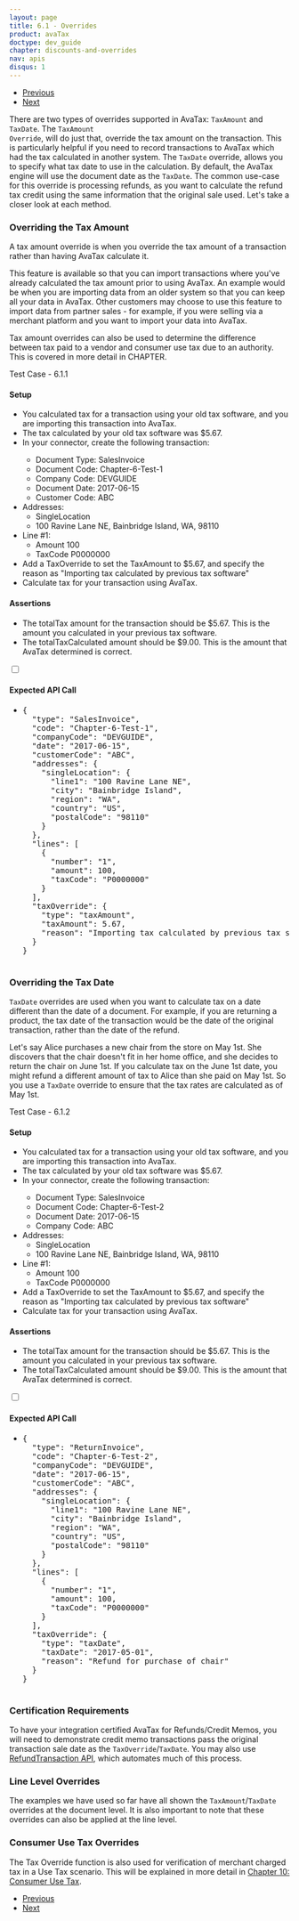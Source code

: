 ```yaml
---
layout: page
title: 6.1 - Overrides
product: avaTax
doctype: dev_guide
chapter: discounts-and-overrides
nav: apis
disqus: 1
---
```


<ul class="pager">
  <li class="previous"><a href="/avatax/dev-guide/discounts-and-overrides/"><i class="glyphicon glyphicon-chevron-left"></i>Previous</a></li>
  <li class="next"><a href="/avatax/dev-guide/discounts-and-overrides/discounts/">Next<i class="glyphicon glyphicon-chevron-right"></i></a></li>
</ul>

There are two types of overrides supported in AvaTax: <code>TaxAmount</code> and <code>TaxDate</code>. The <code>TaxAmount Override</code>, will do just that, override the tax amount on the transaction. This is particularly helpful if you need to record transactions to AvaTax which had the tax calculated in another system. The <code>TaxDate</code> override, allows you to specify what tax date to use in the calculation. By default, the AvaTax engine will use the document date as the <code>TaxDate</code>. The common use-case for this override is processing refunds, as you want to calculate the refund tax credit using the same information that the original sale used. Let's take a closer look at each method. 

<h3>Overriding the Tax Amount</h3>
A tax amount override is when you override the tax amount of a transaction rather than having AvaTax calculate it.

This feature is available so that you can import transactions where you've already calculated the tax amount prior to using AvaTax.  An example would be when you are importing data from an older system so that you can keep all your data in AvaTax.  Other customers may choose to use this feature to import data from partner sales - for example, if you were selling via a merchant platform and you want to import your data into AvaTax.

Tax amount overrides can also be used to determine the difference between tax paid to a vendor and consumer use tax due to an authority.  This is covered in more detail in CHAPTER.

<div class="dev-guide-test" id="test1">
    <div class="dev-guide-test-heading">Test Case - 6.1.1</div>
<div class="dev-guide-test-content">
<h4>Setup</h4>
<ul class="dev-guide-list">
    <li>You calculated tax for a transaction using your old tax software, and you are importing this transaction into AvaTax.</li>
    <li>The tax calculated by your old tax software was $5.67.</li>
    <li>In your connector, create the following transaction:</li>
        <ul class="dev-guide-list">
            <li>Document Type: SalesInvoice</li>
            <li>Document Code: Chapter-6-Test-1</li>
            <li>Company Code: DEVGUIDE</li>
            <li>Document Date: 2017-06-15</li>
            <li>Customer Code: ABC</li>
        </ul>
        <li>Addresses:
            <ul class="dev-guide-list">
                <li>SingleLocation</li>
                <li>100 Ravine Lane NE, Bainbridge Island, WA, 98110</li>
            </ul>
        </li>
        <li>Line #1:
            <ul class="dev-guide-list">
                <li>Amount 100</li>
                <li>TaxCode P0000000</li>
            </ul>
        </li>
        <li>Add a TaxOverride to set the TaxAmount to $5.67, and specify the reason as "Importing tax calculated by previous tax software"</li>
    <li>Calculate tax for your transaction using AvaTax.</li> 
</ul>
<h4>Assertions</h4>
<ul class="dev-guide-list">
    <li>The totalTax amount for the transaction should be $5.67. This is the amount you calculated in your previous tax software.</li>
    <li>The totalTaxCalculated amount should be $9.00. This is the amount that AvaTax determined is correct.</li>
</ul>
<div class="dev-guide-dropdown">
        <input id="checkbox_toggle1" type="checkbox" />
        <i id="icon-up" class="glyphicon glyphicon-chevron-down"></i><i id="icon-down" class="glyphicon glyphicon-chevron-right"></i>
        <label for="checkbox_toggle1"><h4>Expected API Call</h4></label>
        <ul class="dev-guide-dropdown-content">
            <li> 
                <pre>
{
  "type": "SalesInvoice",
  "code": "Chapter-6-Test-1",
  "companyCode": "DEVGUIDE",
  "date": "2017-06-15",
  "customerCode": "ABC",
  "addresses": {
    "singleLocation": {
      "line1": "100 Ravine Lane NE",
      "city": "Bainbridge Island",
      "region": "WA",
      "country": "US",
      "postalCode": "98110"
    }
  },
  "lines": [
    {
      "number": "1",
      "amount": 100,
      "taxCode": "P0000000"
    }
  ],
  "taxOverride": {
    "type": "taxAmount",
    "taxAmount": 5.67,
    "reason": "Importing tax calculated by previous tax software"
  }
}
                </pre>
            </li>
        </ul>
    </div>
</div>
</div>

<h3>Overriding the Tax Date</h3>
<code>TaxDate</code> overrides are used when you want to calculate tax on a date different than the date of a document.  For example, if you are returning a product, the tax date of the transaction would be the date of the original transaction, rather than the date of the refund.

Let's say Alice purchases a new chair from the store on May 1st.  She discovers that the chair doesn't fit in her home office, and she decides to return the chair on June 1st.  If you calculate tax on the June 1st date, you might refund a different amount of tax to Alice than she paid on May 1st.  So you use a <code>TaxDate</code> override to ensure that the tax rates are calculated as of May 1st.

<div class="dev-guide-test" id="test2">
    <div class="dev-guide-test-heading">Test Case - 6.1.2</div>
<div class="dev-guide-test-content">
<h4>Setup</h4>
<ul class="dev-guide-list">
    <li>You calculated tax for a transaction using your old tax software, and you are importing this transaction into AvaTax.</li>
    <li>The tax calculated by your old tax software was $5.67.</li>
    <li>In your connector, create the following transaction:</li>
        <ul class="dev-guide-list">
            <li>Document Type: SalesInvoice</li>
            <li>Document Code: Chapter-6-Test-2</li>
            <li>Document Date: 2017-06-15</li>
            <li>Company Code: ABC</li>
        </ul>
        <li>Addresses:
            <ul class="dev-guide-list">
                <li>SingleLocation</li>
                <li>100 Ravine Lane NE, Bainbridge Island, WA, 98110</li>
            </ul>
        </li>
        <li>Line #1:
            <ul class="dev-guide-list">
                <li>Amount 100</li>
                <li>TaxCode P0000000</li>
            </ul>
        </li>
        <li>Add a TaxOverride to set the TaxAmount to $5.67, and specify the reason as "Importing tax calculated by previous tax software"</li>
    <li>Calculate tax for your transaction using AvaTax.</li> 
</ul>
<h4>Assertions</h4>
<ul class="dev-guide-list">
    <li>The totalTax amount for the transaction should be $5.67. This is the amount you calculated in your previous tax software.</li>
    <li>The totalTaxCalculated amount should be $9.00. This is the amount that AvaTax determined is correct.</li>
</ul>
<div class="dev-guide-dropdown">
        <input id="checkbox_toggle2" type="checkbox" />
        <i id="icon-up" class="glyphicon glyphicon-chevron-down"></i><i id="icon-down" class="glyphicon glyphicon-chevron-right"></i>
        <label for="checkbox_toggle2"><h4>Expected API Call</h4></label>
        <ul class="dev-guide-dropdown-content">
            <li> 
                <pre>
{
  "type": "ReturnInvoice",
  "code": "Chapter-6-Test-2",
  "companyCode": "DEVGUIDE",
  "date": "2017-06-15",
  "customerCode": "ABC",
  "addresses": {
    "singleLocation": {
      "line1": "100 Ravine Lane NE",
      "city": "Bainbridge Island",
      "region": "WA",
      "country": "US",
      "postalCode": "98110"
    }
  },
  "lines": [
    {
      "number": "1",
      "amount": 100,
      "taxCode": "P0000000"
    }
  ],
  "taxOverride": {
    "type": "taxDate",
    "taxDate": "2017-05-01",
    "reason": "Refund for purchase of chair"
  }
}
                </pre>
            </li>
        </ul>
    </div>
</div>
</div>

<h3>Certification Requirements</h3>
To have your integration certified AvaTax for Refunds/Credit Memos, you will need to demonstrate credit memo transactions pass the original transaction sale date as the <code>TaxOverride</code>/<code>TaxDate</code>. You may also use <a class="dev-guide-link" href="https://developer.avalara.com/api-reference/avatax/rest/v2/methods/Transactions/RefundTransaction/">RefundTransaction API</a>, which automates much of this process.

<h3>Line Level Overrides</h3>

The examples we have used so far have all shown the <code>TaxAmount</code>/<code>TaxDate</code> overrides at the document level. It is also important to note that these overrides can also be applied at the line level.

<h3>Consumer Use Tax Overrides</h3>

The Tax Override function is also used for verification of merchant charged tax in a Use Tax scenario. This will be explained in more detail in <a class="dev-guide-link" href="/avatax/dev-guide/consumer-use-tax/">Chapter 10: Consumer Use Tax</a>.

<ul class="pager">
  <li class="previous"><a href="/avatax/dev-guide/discounts-and-overrides/"><i class="glyphicon glyphicon-chevron-left"></i>Previous</a></li>
  <li class="next"><a href="/avatax/dev-guide/discounts-and-overrides/discounts/">Next<i class="glyphicon glyphicon-chevron-right"></i></a></li>
</ul>